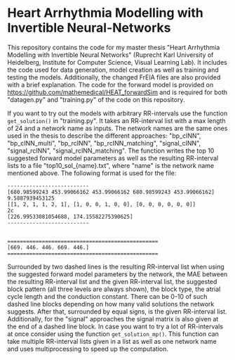 # Heart Arrhythmia Modelling with Invertible Neural-Networks
This repository contains the code for my master thesis "Heart Arrhythmia Modelling with Invertible Neural Networks" (Ruprecht Karl University of Heidelberg, Institute for Computer Science, Visual Learning Lab). It includes the code used for data generation, model creation as well as training and testing the models. Additionally, the changed FrEIA files are also provided with a brief explanation.
The code for the forward model is provided on https://github.com/mathemedical/HEAT_forwardSim and is required for both "datagen.py" and "training.py" of the code on this repository.

If you want to try out the models with arbitrary RR-intervals use the function `get_solution()` in "training.py". It takes an RR-interval list with a max length of 24 and a network name as inputs. The network names are the same ones used in the thesis to describe the different approaches: "bp_cINN", "bp_cINN_multi", "bp_rcINN", "bp_rcINN_matching", "signal_cINN", "signal_rcINN", "signal_rcINN_matching". The function writes the top 10 suggested forward model parameters as well as the resulting RR-interval lists to a file "top10_sol_{name}.txt", where "name" is the network name mentioned above. The following format is used for the file:

````
--------------------------
[680.98599243 453.99066162 453.99066162 680.98599243 453.99066162]
9.5887939453125
[[1, 2, 1, 1, 2, 1], [1, 0, 0, 1, 0, 0], [0, 0, 0, 0, 0, 0]]
2c
[226.99533081054688, 174.15582275390625]
--------------------------


================================================
[669. 446. 446. 669. 446.]
================================================
````

Surrounded by two dashed lines is the resulting RR-interval list when using the suggested forward model parameters by the network, the MAE between the resulting RR-interval list and the given RR-interval list, the suggested block pattern (all three levels are always shown), the block type, the atrial cycle length and the conduction constant. There can be 0-10 of such dashed line blocks depending on how many valid solutions the network suggests. After that, surrounded by equal signs, is the given RR-interval list. Additionally, for the "signal" approaches the signal matrix is also given at the end of a dashed line block. In case you want to try a lot of RR-intervals at once consider using the function `get_solution_mp()`. This function can take multiple RR-interval lists given in a list as well as one network name and uses multiprocessing to speed up the computation.
